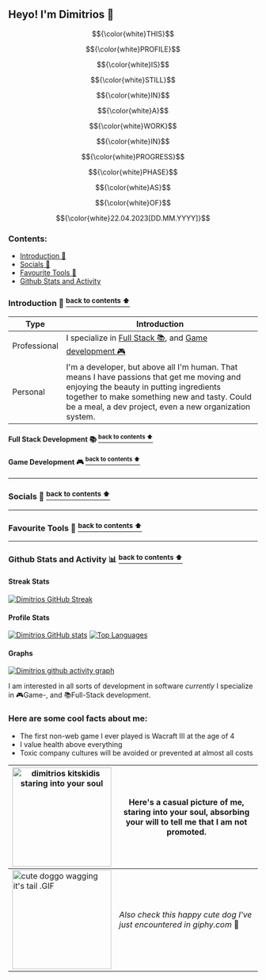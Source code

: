 ## Heyo! I'm Dimitrios :wave:

$${\color{white}THIS}$$

$${\color{white}PROFILE}$$

$${\color{white}IS}$$

$${\color{white}STILL}$$

$${\color{white}IN}$$

$${\color{white}A}$$

$${\color{white}WORK}$$

$${\color{white}IN}$$

$${\color{white}PROGRESS}$$

$${\color{white}PHASE}$$

$${\color{white}AS}$$

$${\color{white}OF}$$

$${\color{white}22.04.2023[DD.MM.YYYY]}$$


### Contents:
  - [Introduction 👋](#introduction--back-to-contents-)
  - [Socials 📢](#socials--back-to-contents-)
  - [Favourite Tools 🔧](#favourite-tools--back-to-contents-)
  - [Github Stats and Activity](#github-stats-and-activity--back-to-contents-)
  

### Introduction 👋 <a href="#contents"><sup>back to contents ⬆</sup></a>
| Type | Introduction|
| - | - |
| Professional | I specialize in [Full Stack 📚](#full-stack-development--back-to-contents-), and [Game development 🎮](#game-development--back-to-contents-) |
| Personal | I'm a developer, but above all I'm human. That means I have passions that get me moving and enjoying the beauty in putting ingredients together to make something  new and tasty. Could be a meal, a dev project, even a new organization system. |


#### Full Stack Development 📚 <a href="#contents"><sup>back to contents ⬆</sup></a>
#### Game Development 🎮 <a href="#contents"><sup>back to contents ⬆</sup></a>
---
### Socials 📢 <a href="#contents"><sup>back to contents ⬆</sup></a>
---
### Favourite Tools 🔧 <a href="#contents"><sup>back to contents ⬆</sup></a>
---
### Github Stats and Activity 📊 <a href="#contents"><sup>back to contents ⬆</sup></a>
#### Streak Stats
[![Dimitrios GitHub Streak](https://streak-stats.demolab.com/?user=dimitriosxmi&theme=transparent)](https://git.io/streak-stats)
#### Profile Stats
[![Dimitrios GitHub stats](https://github-readme-stats.vercel.app/api?username=dimitriosxmi&theme=transparent)](https://github.com/dimitriosxmi/github-readme-stats)
[![Top Languages](https://github-readme-stats.vercel.app/api/top-langs/?username=dimitriosxmi&theme=transparent)](https://github.com/dimitriosxmi/github-readme-stats)
#### Graphs
[![Dimitrios github activity graph](https://github-readme-activity-graph.cyclic.app/graph?username=dimitriosxmi&theme=transparent)](https://github.com/dimitriosxmi/github-readme-activity-graph)

I am interested in all sorts of development in software *currently* I specialize in 🎮Game-, and 📚Full-Stack development.
### Here are some cool facts about me:
- The first non-web game I ever played is Wacraft III at the age of 4
- I value health above everything
- Toxic company cultures will be avoided or prevented at almost all costs

| <img src="https://us04images.zoom.us/p/xdKSFGnQRe6bq4j61IwVFw/a454abe6-c4dc-4ae4-9c07-db6097189108-9724?type=large" alt="dimitrios kitskidis staring into your soul" width="200" height="200"> | Here's a casual picture of me, staring into your soul, absorbing your will to tell me that I am not promoted. |
| ----------- | ----------- |
| <img src="https://i.imgur.com/dGxLYmh.gif" alt="cute doggo wagging it's tail .GIF" width="200" height="200"> | *Also check this happy cute dog I've just encountered in giphy.com* 🥰 |



